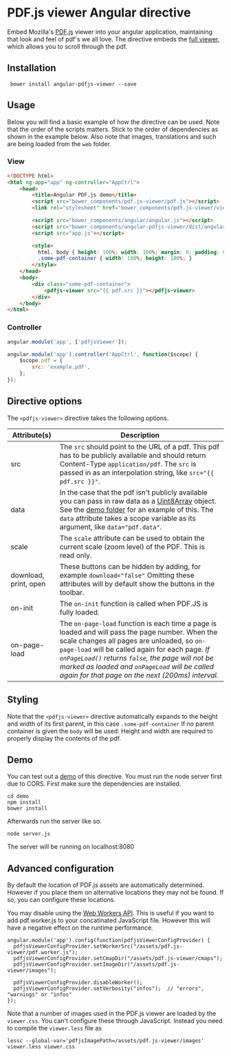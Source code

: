 # PDF.js viewer Angular directive

Embed Mozilla's [PDF.js](https://mozilla.github.io/pdf.js/) viewer into your angular application, maintaining that look and feel
of pdf's we all love. The directive embeds the [full viewer](https://mozilla.github.io/pdf.js/web/viewer.html), which
allows you to scroll through the pdf.

## Installation

     bower install angular-pdfjs-viewer --save

## Usage

Below you will find a basic example of how the directive can be used.
Note that the order of the scripts matters. Stick to the order of dependencies as shown in the example below.
Also note that images, translations and such are being loaded from the `web` folder.

### View
```html
<!DOCTYPE html>
<html ng-app="app" ng-controller="AppCtrl">
    <head>
        <title>Angular PDF.js demo</title>
        <script src="bower_components/pdf.js-viewer/pdf.js"></script>
        <link rel="stylesheet" href="bower_components/pdf.js-viewer/viewer.css">

        <script src="bower_components/angular/angular.js"></script>
        <script src="bower_components/angular-pdfjs-viewer/dist/angular-pdfjs-viewer.js"></script>
        <script src="app.js"></script>

        <style>
          html, body { height: 100%; width: 100%; margin: 0; padding: 0; }
          .some-pdf-container { width: 100%; height: 100%; }
        </style>
    </head>
    <body>
        <div class="some-pdf-container">
            <pdfjs-viewer src="{{ pdf.src }}"></pdfjs-viewer>
        </div>
    </body>
</html>
```

### Controller
```js
angular.module('app', ['pdfjsViewer']);

angular.module('app').controller('AppCtrl', function($scope) {
    $scope.pdf = {
        src: 'example.pdf',
    };
});
```

## Directive options
The `<pdfjs-viewer>` directive takes the following options.

| Attribute(s)  | Description   |
| ------------- |---------------|
| src | The `src` should point to the URL of a pdf. This pdf has to be publicly available and should return Content-Type `application/pdf`. The `src` is passed in as an interpolation string, like `src="{{ pdf.src }}"`. |
| data | In the case that the pdf isn't publicly available you can pass in raw data as a [Uint8Array](https://developer.mozilla.org/en-US/docs/Web/JavaScript/Reference/Global_Objects/Uint8Array) object. See the [demo folder](https://github.com/legalthings/angular-pdfjs-viewer/tree/master/demo) for an example of this. The `data` attribute takes a scope variable as its argument, like `data="pdf.data"`. |
| scale | The `scale` attribute can be used to obtain the current scale (zoom level) of the PDF. This is read only. |
| download, print, open | These buttons can be hidden by adding, for example `download="false"` Omitting these attributes will by default show the buttons in the toolbar. |
| on-init | The `on-init` function is called when PDF.JS is fully loaded. |
| on-page-load | The `on-page-load` function is each time a page is loaded and will pass the page number. When the scale changes all pages are unloaded, so `on-page-load` will be called again for each page. _If `onPageLoad()` returns `false`, the page will not be marked as loaded and `onPageLoad` will be called again for that page on the next (200ms) interval._ |

## Styling
Note that the `<pdfjs-viewer>` directive automatically expands to the height and width of its first parent, in this case `.some-pdf-container`
If no parent container is given the `body` will be used. Height and width are required to properly display the contents of the pdf.

## Demo

You can test out a [demo](https://github.com/legalthings/angular-pdfjs-viewer/tree/master/demo) of this directive.
You must run the node server first due to CORS. First make sure the dependencies are installed.

    cd demo
    npm install
    bower install

Afterwards run the server like so.

    node server.js

The server will be running on localhost:8080

## Advanced configuration

By default the location of PDF.js assets are automatically determined. However if you place them on alternative
locations they may not be found. If so, you can configure these locations.

You may disable using the [Web Workers API](https://developer.mozilla.org/en-US/docs/Web/API/Web_Workers_API).
This is useful if you want to add pdf.worker.js to your concatinated JavaScript file. However this will have a
negative effect on the runtime performance.

    angular.module('app').config(function(pdfjsViewerConfigProvider) {
      pdfjsViewerConfigProvider.setWorkerSrc("/assets/pdf.js-viewer/pdf.worker.js");
      pdfjsViewerConfigProvider.setCmapDir("/assets/pdf.js-viewer/cmaps");
      pdfjsViewerConfigProvider.setImageDir("/assets/pdf.js-viewer/images");
      
      pdfjsViewerConfigProvider.disableWorker();
      pdfjsViewerConfigProvider.setVerbosity("infos");  // "errors", "warnings" or "infos"
    });

Note that a number of images used in the PDF.js viewer are loaded by the `viewer.css`. You can't configure these
through JavaScript. Instead you need to compile the `viewer.less` file as

    lessc --global-var='pdfjsImagePath=/assets/pdf.js-viewer/images' viewer.less viewer.css
